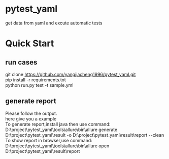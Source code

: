 # pytest_yaml
get data from yaml and excute automatic tests

# Quick Start
## run cases
git clone https://github.com/yangjiacheng1996/pytest_yaml.git <br>
pip install -r requirements.txt  <br>
python run.py test -t sample.yml  <br>
## generate report
Please follow the output.  <br>
here give you a example  <br>
To generate report,install java then use command:  <br>
        D:\project\pytest_yaml\tools\allure\bin\allure generate D:\project\pytest_yaml\result -o D:\project\pytest_yaml\result\report --clean  <br>
To show report in browser,use command:  <br>
        D:\project\pytest_yaml\tools\allure\bin\allure open D:\project\pytest_yaml\result\report  <br>
